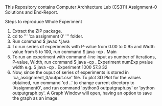 This Repository contains Computer Architecture Lab (CS311) Assignment-0 Solutions and End-Report.

Steps to reproduce Whole Experiment
1. Extract the ZIP package.
2. cd to ''' ’ca assignment 0’ ''' folder.
3. Run command $ javac *.java
4. To run series of experiments with P-value from 0.00 to 0.95 and Width value from 5 to
100, run command $ java -cp . Main
5. To run an experiment with command-line input as number of iterations, P-value, Width,
run command $ java -cp . Experiment numExp pvalue width
e.g. $ java -cp . Experiment 1000 57.3 32
6. Now, since the ouput of series of experiments is stored in 'ca_assignment_0/output.csv' file. To plot 3D Plot for the values obtained, run command 'cd ..' to change current directory to 'Assignment0', and run command 'python3 outputgraph.py' or 'python outputgraph.py'. A Graph Window will open, having an option to save the graph as an image.